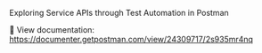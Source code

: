 Exploring Service APIs through Test Automation in Postman 

📙 View documentation: https://documenter.getpostman.com/view/24309717/2s935mr4nq
